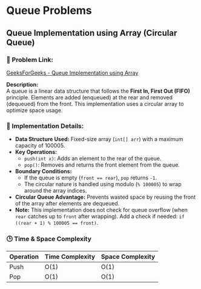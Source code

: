 # Queue Problems

## Queue Implementation using Array (Circular Queue)

### 🔗 Problem Link:

[GeeksForGeeks - Queue Implementation using Array](https://www.geeksforgeeks.org/problems/implement-queue-using-array/1)

**Description:**  
A queue is a linear data structure that follows the **First In, First Out (FIFO)** principle. Elements are added (enqueued) at the rear and removed (dequeued) from the front. This implementation uses a circular array to optimize space usage.

### 🔧 Implementation Details:

- **Data Structure Used:** Fixed-size array (`int[] arr`) with a maximum capacity of 100005.
- **Key Operations:**
  - `push(int x)`: Adds an element to the rear of the queue.
  - `pop()`: Removes and returns the front element from the queue.
- **Boundary Conditions:**
  - If the queue is empty (`front == rear`), `pop` returns `-1`.
  - The circular nature is handled using modulo (`% 100005`) to wrap around the array indices.
- **Circular Queue Advantage:** Prevents wasted space by reusing the front of the array after elements are dequeued.
- **Note:** This implementation does not check for queue overflow (when `rear` catches up to `front` after wrapping). Add a check if needed: `if ((rear + 1) % 100005 == front)`.

### 🕒 Time & Space Complexity

| Operation | Time Complexity | Space Complexity |
| --------- | --------------- | ---------------- |
| Push      | O(1)            | O(1)             |
| Pop       | O(1)            | O(1)             |
